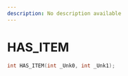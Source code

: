 ```yaml
---
description: No description available 
---
```


# HAS_ITEM

```cpp
int HAS_ITEM(int _Unk0, int _Unk1);
```